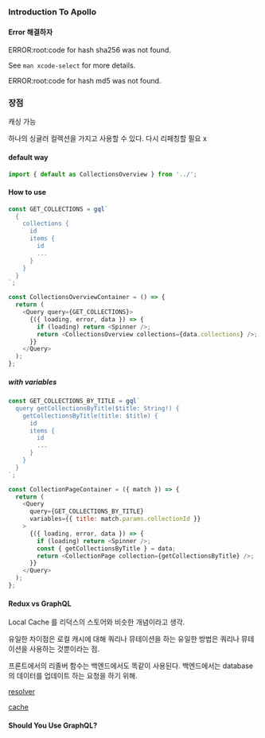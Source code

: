 ### Introduction To Apollo

#### Error 해결하자

ERROR:root:code for hash sha256 was not found.

See `man xcode-select` for more details.

ERROR:root:code for hash md5 was not found.

### 장점

캐싱 가능

하나의 싱귤러 컬렉션을 가지고 사용할 수 있다. 다시 리페칭할 필요 x

#### default way

```javascript
import { default as CollectionsOverview } from '../';
```

#### How to use

```javascript
const GET_COLLECTIONS = gql`
  {
    collections {
      id
      items {
        id
        ...
      }
    }
  }
`;

const CollectionsOverviewContainer = () => {
  return (
    <Query query={GET_COLLECTIONS}>
      {({ loading, error, data }) => {
        if (loading) return <Spinner />;
        return <CollectionsOverview collections={data.collections} />;
      }}
    </Query>
  );
};
```

##### with variables

```javascript
const GET_COLLECTIONS_BY_TITLE = gql`
  query getCollectionsByTitle($title: String!) {
    getCollectionsByTitle(title: $title) {
      id
      items {
        id
        ...
      }
    }
  }
`;

const CollectionPageContainer = ({ match }) => {
  return (
    <Query
      query={GET_COLLECTIONS_BY_TITLE}
      variables={{ title: match.params.collectionId }}
    >
      {({ loading, error, data }) => {
        if (loading) return <Spinner />;
        const { getCollectionsByTitle } = data;
        return <CollectionPage collection={getCollectionsByTitle} />;
      }}
    </Query>
  );
};
```

#### Redux vs GraphQL

Local Cache 를 리덕스의 스토어와 비슷한 개념이라고 생각.

유일한 차이점은 로컬 캐시에 대해 쿼리나 뮤테이션을 하는 유일한 방법은 쿼리나 뮤테이션을 사용하는 것뿐이라는 점.

프론트에서의 리졸버 함수는 백엔드에서도 똑같이 사용된다. 백엔드에서는 database의 데이터를 업데이트 하는 요청을 하기 위해.

[resolver](https://www.apollographql.com/docs/apollo-server/data/resolvers/)

[cache](https://www.apollographql.com/docs/react/caching/cache-configuration/)

#### Should You Use GraphQL?
